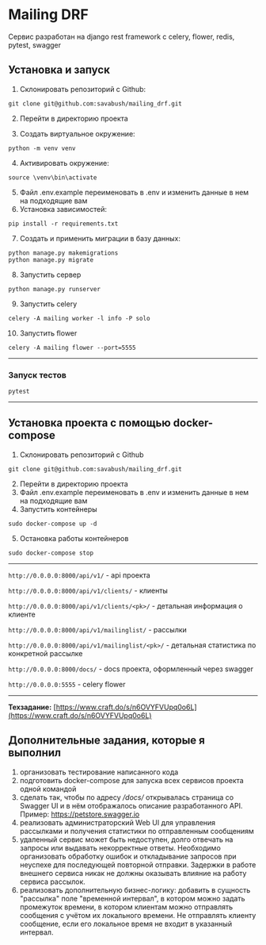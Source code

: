 # Mailing DRF

Сервис разработан на django rest framework с celery, flower, redis, pytest, swagger


## Установка и запуск

1. Склонировать репозиторий с Github:

````
git clone git@github.com:savabush/mailing_drf.git
````
2. Перейти в директорию проекта

3. Создать виртуальное окружение:

````
python -m venv venv
````

4. Активировать окружение: 

````
source \venv\bin\activate
````
5. Файл .env.example переименовать в .env и изменить данные в нем на подходящие вам 
6. Установка зависимостей:

```
pip install -r requirements.txt
```

7. Создать и применить миграции в базу данных:
```
python manage.py makemigrations
python manage.py migrate
```
8. Запустить сервер
```
python manage.py runserver
```
9. Запустить celery
```
celery -A mailing worker -l info -P solo
```
10. Запустить flower

```
celery -A mailing flower --port=5555
```
***
### Запуск тестов
``` 
pytest
```
***
## Установка проекта с помощью docker-compose


1. Склонировать репозиторий с Github
```
git clone git@github.com:savabush/mailing_drf.git
```
2. Перейти в директорию проекта
3. Файл .env.example переименовать в .env и изменить данные в нем на подходящие вам 
4. Запустить контейнеры 
``` 
sudo docker-compose up -d
 ```
5. Остановка работы контейнеров 
```
sudo docker-compose stop
```
***
```http://0.0.0.0:8000/api/v1/``` - api проекта

```http://0.0.0.0:8000/api/v1/clients/``` - клиенты

```http://0.0.0.0:8000/api/v1/clients/<pk>/``` - детальная информация о клиенте

```http://0.0.0.0:8000/api/v1/mailinglist/``` - рассылки

```http://0.0.0.0:8000/api/v1/mailinglist/<pk>/``` - детальная статистика по конкретной рассылке

```http://0.0.0.0:8000/docs/``` - docs проекта, оформленный через swagger

```http://0.0.0.0:5555``` - celery flower

***

**Техзадание:** 
[https://www.craft.do/s/n6OVYFVUpq0o6L](https://www.craft.do/s/n6OVYFVUpq0o6L)

## Дополнительные задания, которые я выполнил

<ol>
<li>организовать тестирование написанного кода</li>
<li>подготовить docker-compose для запуска всех сервисов проекта одной командой</li>
<li>сделать так, чтобы по адресу <i> /docs/ </i> открывалась страница со Swagger UI и в нём отображалось описание разработанного API. Пример: <a href="https://petstore.swagger.io" target="_blank">https://petstore.swagger.io</a></li>
<li>реализовать администраторский Web UI для управления рассылками и получения статистики по отправленным сообщениям</li>
<li>удаленный сервис может быть недоступен, долго отвечать на запросы или выдавать некорректные ответы. Необходимо организовать обработку ошибок и откладывание запросов при неуспехе для последующей повторной отправки. Задержки в работе внешнего сервиса никак не должны оказывать влияние на работу сервиса рассылок.</li>
<li>реализовать дополнительную бизнес-логику: добавить в сущность "рассылка" поле "временной интервал", в котором можно задать промежуток времени, в котором клиентам можно отправлять сообщения с учётом их локального времени. Не отправлять клиенту сообщение, если его локальное время не входит в указанный интервал.</li>
</ol>